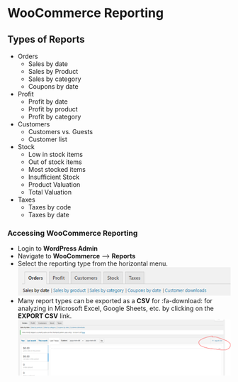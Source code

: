 # WooCommerce Reporting

## Types of Reports

* Orders
	* Sales by date
	* Sales by Product
	* Sales by category
	* Coupons by date
* Profit
	* Profit by date
	* Profit by product
	* Profit by category
* Customers
	* Customers vs. Guests
	* Customer list
* Stock
	* Low in stock items
	* Out of stock items
	* Most stocked items
	* Insufficient Stock 
	* Product Valuation
	* Total Valuation 
* Taxes
	* Taxes by code
	* Taxes by date


### Accessing WooCommerce Reporting

* Login to **WordPress Admin**
* Navigate to **WooCommerce** --> **Reports**
* Select the reporting type from the horizontal menu.
![WooCommerce Reporting](../images/woo-reporting.png)
* Many report types can be exported as a **CSV** for :fa-download: for analyzing in Microsoft Excel, Google Sheets, etc. by clicking on the **EXPORT CSV** link.
![Export CSV](../images/export-csv.png)


